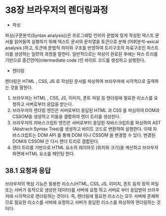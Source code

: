 # 38장 브라우저의 렌더링과정

- 파싱

파싱(구문분석(Syntax analysis))은 프로그래밍 언어의 문법에 맞게 작성된 텍스트 문서를 읽어들여 실행하기 위해 텍스트 문서의 문자열을 토큰으로 분해 (어휘분석-exical analysis )하고, 토큰에 문법적 의미와 구조를 반영하여 트리구조의 자료구조인 파스트리를 생성하는 일련의 과정을 말한다. 일반적으로는 파싱이 완료된 후에는 파스 트리를 기반으로 중간언어(intermediate code )인 바이트 코드를 생성하고 실행한다.

- 렌더링

렌더링은 HTML , CSS, JS 로 작성된 문서를 파싱하여 브라우저에 시각적으로 출력하는 것을 말한다. 

1. 브라우저는 HTML , CSS, JS, 이미지, 폰트 파일 등 렌더링에 필요한 리소스를 요청하고 서버로부터 응답을 받는다.
2. 브라우저의 렌더링 엔진은 서버로부터 응답된  HTML 과 CSS 를 파싱하여 DOM과 CSSOM을 생성하고 이들을 결합하여 렌더 트리를 생성한다.
3. 브라우저의 자바스크립트 엔진은 서버로부터 응답된 자바스크립트를 파싱하여 AST (Abstrach Syntax Tree)를 생성하고 바이트 코드로 변환하여 실행한다. 이때 자바스크립트는 DOM API 를 통해 DOM 이나 CSSOM 을 변경할 수 있다. 변경된 DOM과 CSSOM 은 다시 렌더 트리로 결합된다.
4. 렌더 트리를 기반으로 HTML 요소의 레이아웃 (위치와 크기)을 계산하고 브라우저 화면에 HTML 요소를 페인팅 한다. 

## 38.1 요청과 응답

브라우저의 핵심 기능은 필용한 리소스(HTML, CSS, JS, 이미지, 폰트 등의 정적 파일 또는 서버가 동적으로 생성한 데이터)를 서버에 요청 하고 서버로 부터 응답받아 브라우저에 시각적으로 렌더링하는 것이다. 즉, 렌더링에 필요한 리소스는 모두 서버에 존재하므로 필요한 리소스를 서버에 요청하고 서버가 응답한 리소스를 파싱하여 렌더링하는 것이다.